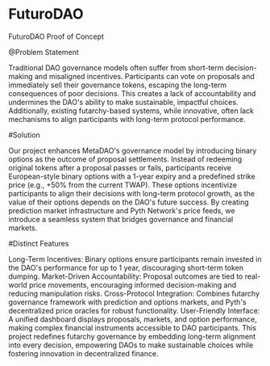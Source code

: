 # FuturoDAO
FuturoDAO Proof of Concept

@Problem Statement

Traditional DAO governance models often suffer from short-term decision-making and misaligned incentives. Participants can vote on proposals and immediately sell their governance tokens, escaping the long-term consequences of poor decisions. This creates a lack of accountability and undermines the DAO's ability to make sustainable, impactful choices. Additionally, existing futarchy-based systems, while innovative, often lack mechanisms to align participants with long-term protocol performance.

#Solution

Our project enhances MetaDAO's governance model by introducing binary options as the outcome of proposal settlements. Instead of redeeming original tokens after a proposal passes or fails, participants receive European-style binary options with a 1-year expiry and a predefined strike price (e.g., +50% from the current TWAP). These options incentivize participants to align their decisions with long-term protocol growth, as the value of their options depends on the DAO's future success. By creating prediction market infrastructure and Pyth Network's price feeds, we introduce a seamless system that bridges governance and financial markets.

#Distinct Features

Long-Term Incentives: Binary options ensure participants remain invested in the DAO's performance for up to 1 year, discouraging short-term token dumping.
Market-Driven Accountability: Proposal outcomes are tied to real-world price movements, encouraging informed decision-making and reducing manipulation risks.
Cross-Protocol Integration: Combines futarchy governance framework with prediction and options markets, and Pyth's decentralized price oracles for robust functionality.
User-Friendly Interface: A unified dashboard displays proposals, markets, and option performance, making complex financial instruments accessible to DAO participants.
This project redefines futarchy governance by embedding long-term alignment into every decision, empowering DAOs to make sustainable choices while fostering innovation in decentralized finance.
